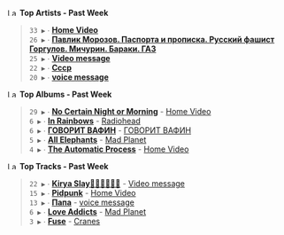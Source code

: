 <!--START_LASTFM_ARTISTS:{"period": "7day", "rows": 5}-->
<a href="https://last.fm" target="_blank"><img src="https://user-images.githubusercontent.com/17434202/215290617-e793598d-d7c9-428f-9975-156db1ba89cc.svg" alt="Last.fm Logo" width="18" height="13"/></a> **Top Artists - Past Week**

> `33 ▶️` ∙ **[Home Video](https://www.last.fm/music/Home+Video)**<br/>
> `26 ▶️` ∙ **[Павлик Морозов. Паспорта и прописка. Русский фашист Горгулов. Мичурин. Бараки. ГАЗ](https://www.last.fm/music/%D0%9F%D0%B0%D0%B2%D0%BB%D0%B8%D0%BA+%D0%9C%D0%BE%D1%80%D0%BE%D0%B7%D0%BE%D0%B2.+%D0%9F%D0%B0%D1%81%D0%BF%D0%BE%D1%80%D1%82%D0%B0+%D0%B8+%D0%BF%D1%80%D0%BE%D0%BF%D0%B8%D1%81%D0%BA%D0%B0.+%D0%A0%D1%83%D1%81%D1%81%D0%BA%D0%B8%D0%B9+%D1%84%D0%B0%D1%88%D0%B8%D1%81%D1%82+%D0%93%D0%BE%D1%80%D0%B3%D1%83%D0%BB%D0%BE%D0%B2.+%D0%9C%D0%B8%D1%87%D1%83%D1%80%D0%B8%D0%BD.+%D0%91%D0%B0%D1%80%D0%B0%D0%BA%D0%B8.+%D0%93%D0%90%D0%97)**<br/>
> `25 ▶️` ∙ **[Video message](https://www.last.fm/music/Video+message)**<br/>
> `22 ▶️` ∙ **[Ссср](https://www.last.fm/music/%D0%A1%D1%81%D1%81%D1%80)**<br/>
> `20 ▶️` ∙ **[voice message](https://www.last.fm/music/voice+message)**<br/>
<!--END_LASTFM_ARTISTS-->

<!--START_LASTFM_ALBUMS:{"period": "7day", "rows": 5}-->
<a href="https://last.fm" target="_blank"><img src="https://user-images.githubusercontent.com/17434202/215290617-e793598d-d7c9-428f-9975-156db1ba89cc.svg" alt="Last.fm Logo" width="18" height="13"/></a> **Top Albums - Past Week**

> `29 ▶️` ∙ **[No Certain Night or Morning](https://www.last.fm/music/Home+Video/No+Certain+Night+or+Morning)** - [Home Video](https://www.last.fm/music/Home+Video)<br/>
> `6 ▶️` ∙ **[In Rainbows](https://www.last.fm/music/Radiohead/In+Rainbows)** - [Radiohead](https://www.last.fm/music/Radiohead)<br/>
> `6 ▶️` ∙ **[ГОВОРИТ ВАФИН](https://www.last.fm/music/%D0%93%D0%9E%D0%92%D0%9E%D0%A0%D0%98%D0%A2+%D0%92%D0%90%D0%A4%D0%98%D0%9D/%D0%93%D0%9E%D0%92%D0%9E%D0%A0%D0%98%D0%A2+%D0%92%D0%90%D0%A4%D0%98%D0%9D)** - [ГОВОРИТ ВАФИН](https://www.last.fm/music/%D0%93%D0%9E%D0%92%D0%9E%D0%A0%D0%98%D0%A2+%D0%92%D0%90%D0%A4%D0%98%D0%9D)<br/>
> `5 ▶️` ∙ **[All Elephants](https://www.last.fm/music/Mad+Planet/All+Elephants)** - [Mad Planet](https://www.last.fm/music/Mad+Planet)<br/>
> `4 ▶️` ∙ **[The Automatic Process](https://www.last.fm/music/Home+Video/The+Automatic+Process)** - [Home Video](https://www.last.fm/music/Home+Video)<br/>
<!--END_LASTFM_ALBUMS-->

<!--START_LASTFM_TRACKS:{"period": "7day", "rows": 5}-->
<a href="https://last.fm" target="_blank"><img src="https://user-images.githubusercontent.com/17434202/215290617-e793598d-d7c9-428f-9975-156db1ba89cc.svg" alt="Last.fm Logo" width="18" height="13"/></a> **Top Tracks - Past Week**

> `22 ▶️` ∙ **[Kirya Slay💅🏿🫦👩🏻‍🦲](https://www.last.fm/music/Video+message/_/Kirya+Slay%F0%9F%92%85%F0%9F%8F%BF%F0%9F%AB%A6%F0%9F%91%A9%F0%9F%8F%BB%E2%80%8D%F0%9F%A6%B2)** - [Video message](https://www.last.fm/music/Video+message)<br/>
> `15 ▶️` ∙ **[Pidpunk](https://www.last.fm/music/Home+Video/_/Pidpunk)** - [Home Video](https://www.last.fm/music/Home+Video)<br/>
> `13 ▶️` ∙ **[Папа](https://www.last.fm/music/voice+message/_/%D0%9F%D0%B0%D0%BF%D0%B0)** - [voice message](https://www.last.fm/music/voice+message)<br/>
> `6 ▶️` ∙ **[Love Addicts](https://www.last.fm/music/Mad+Planet/_/Love+Addicts)** - [Mad Planet](https://www.last.fm/music/Mad+Planet)<br/>
> `3 ▶️` ∙ **[Fuse](https://www.last.fm/music/Cranes/_/Fuse)** - [Cranes](https://www.last.fm/music/Cranes)<br/>
<!--END_LASTFM_TRACKS-->